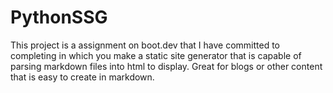 # PythonSSG

This project is a assignment on boot.dev that I have committed to completing in which you make a static site generator that is capable of parsing markdown files into html to display. Great for blogs or other content that is easy to create in markdown.
